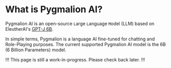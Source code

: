 # What is Pygmalion AI?

Pygmalion AI is an open-source `L`arge `L`anguage `M`odel (LLM) based on EleutherAI's [GPT-J 6B](https://huggingface.co/EleutherAI/gpt-j-6b). 

In simple terms, Pygmalion is a language AI fine-tuned for chatting and Role-Playing purposes. The current supported Pygmalion AI model is the 6B (6 Billion Parameters) model. 

!!!
This page is still a work-in-progress. Please check back later.
!!!

